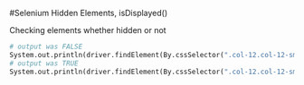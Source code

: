 #Selenium Hidden Elements, isDisplayed()

Checking elements whether hidden or not

```python
# output was FALSE
System.out.println(driver.findElement(By.cssSelector(".col-12.col-12-small > p:nth-of-type(2)")).isDisplayed());
# output was TRUE
System.out.println(driver.findElement(By.cssSelector(".col-12.col-12-small > p:nth-of-type(3)")).isDisplayed());
